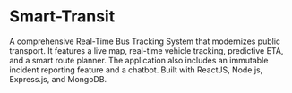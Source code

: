 # Smart-Transit
A comprehensive Real-Time Bus Tracking System that modernizes public transport. It features a live map, real-time vehicle tracking, predictive ETA, and a smart route planner. The application also includes an immutable incident reporting feature and a chatbot. Built with ReactJS, Node.js, Express.js, and MongoDB.
